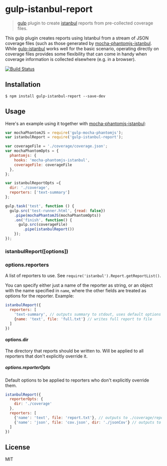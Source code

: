 # gulp-istanbul-report
> [gulp]() plugin to create [istanbul](https://github.com/gotwarlost/istanbul) reports from pre-collected coverage files.

This gulp plugin creates reports using Istanbul from a stream of JSON coverage files (such as those generated by [mocha-phantomjs-istanbul](https://github.com/willembult/mocha-phantomjs-istanbul). While [gulp-istanbul](https://github.com/SBoudrias/gulp-istanbul) works well for the basic scenario, operating directly on coverage files provides some flexibility that can come in handy when coverage information is collected elsewhere (e.g. in a browser).

[![Build Status](https://travis-ci.org/willembult/gulp-istanbul-report.svg?branch=master)](https://travis-ci.org/willembult/gulp-istanbul-report)

## Installation
```shell
$ npm install gulp-istanbul-report --save-dev
```

## Usage
Here's an example using it together with [mocha-phantomjs-istanbul]():

```javascript
var mochaPhantomJS = require('gulp-mocha-phantomjs');
var istanbulReport = require('gulp-istanbul-report');

var coverageFile = './coverage/coverage.json';
var mochaPhantomOpts = {
  phantomjs: {
    hooks: 'mocha-phantomjs-istanbul',
    coverageFile: coverageFile 
  },
};

var istanbulReportOpts ={
  dir: './coverage',
  reporters: ['text-summary']
};

gulp.task('test', function () {
  gulp.src('test-runner.html', {read: false})
    .pipe(mochaPhantomJS(mochaPhantomOpts))
    .on('finish', function() {
      gulp.src(coverageFile)
        .pipe(istanbulReport())
    });
});
```

### istanbulReport([options])

### options.reporters
A list of reporters to use. See `require('istanbul').Report.getReportList()`. 

You can specify either just a name of the reporter as string, or an object with the name specified in `name`, where the other fields are treated as options for the reporter. Example:

```javascript
istanbulReport({
  reporters: [
    'text-summary', // outputs summary to stdout, uses default options 
    {name: 'text', file: 'full.txt'} // writes full report to file
  ]
})
```
#### options.dir
The directory that reports should be written to. Will be applied to all reporters that don't explicitly override it.

##### options.reporterOpts
Default options to be applied to reporters who don't explicitly override them.

```javascript
istanbulReport({
  reporterOpts: {
    dir: './coverage'
  },
  reporters: [
    {'name': 'text', file: 'report.txt'}, // outputs to ./coverage/report.txt
    {'name': 'json', file: 'cov.json', dir: './jsonCov'} // outputs to ./jsonCov/cov.json
  ]
})
```

## License
MIT
